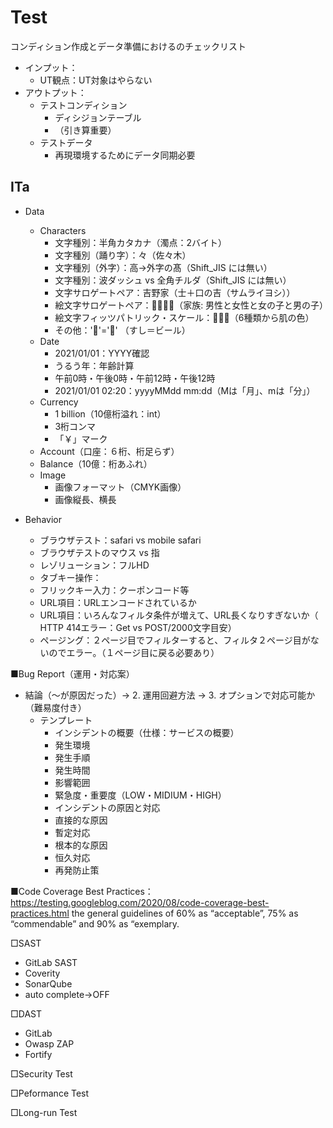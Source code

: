 # Test
コンディション作成とデータ準備におけるのチェックリスト
- インプット：
  - UT観点：UT対象はやらない
- アウトプット：
  - テストコンディション
    - ディシジョンテーブル
    - （引き算重要）
  - テストデータ
    - 再現環境するためにデータ同期必要

## ITa
- Data
  - Characters
      - 文字種別：半角カタカナ（濁点：2バイト）
      - 文字種別（踊り字）：々（佐々木）
      - 文字種別（外字）：高→外字の髙（Shift_JIS には無い）
      - 文字種別：波ダッシュ vs 全角チルダ（Shift_JIS には無い）
      - 文字サロゲートペア：吉野家（士＋口の吉（サムライヨシ））
      - 絵文字サロゲートペア：👨‍👩‍👧‍👦（家族: 男性と女性と女の子と男の子）
      - 絵文字フィッツパトリック・スケール：🧑🏿‍🦱（6種類から肌の色）
      - その他：'🍣'='🍺' （すし＝ビール）
  - Date
      - 2021/01/01：YYYY確認
      - うるう年：年齢計算
      - 午前0時・午後0時・午前12時・午後12時
      - 2021/01/01 02:20：yyyyMMdd mm:dd（Mは「月」、mは「分」）
  - Currency
      - 1 billion（10億桁溢れ：int）
      - 3桁コンマ
      - 「￥」マーク
  - Account（口座：６桁、桁足らず）
  - Balance（10億：桁あふれ）
  - Image
      - 画像フォーマット（CMYK画像）
      - 画像縦長、横長

- Behavior
  - ブラウザテスト：safari vs mobile safari
  - ブラウザテストのマウス vs 指
  - レゾリューション：フルHD
  - タブキー操作：
  - フリックキー入力：クーポンコード等
  - URL項目：URLエンコードされているか
  - URL項目：いろんなフィルタ条件が増えて、URL長くなりすぎないか（ HTTP 414エラー：Get vs POST/2000文字目安）
  - ページング：２ページ目でフィルターすると、フィルタ２ページ目がないのでエラー。（１ページ目に戻る必要あり）

■Bug Report（運用・対応案）
- 結論（～が原因だった）→ 2. 運用回避方法 → 3. オプションで対応可能か（難易度付き）
    - テンプレート
        - インシデントの概要（仕様：サービスの概要）
        - 発生環境
        - 発生手順
        - 発生時間
        - 影響範囲
        - 緊急度・重要度（LOW・MIDIUM・HIGH）
        - インシデントの原因と対応
        - 直接的な原因
        - 暫定対応
        - 根本的な原因
        - 恒久対応
        - 再発防止策

■Code Coverage Best Practices：https://testing.googleblog.com/2020/08/code-coverage-best-practices.html
the general guidelines of 60% as “acceptable”, 75% as “commendable” and 90% as “exemplary.

□SAST
- GitLab SAST
- Coverity
- SonarQube
- auto complete→OFF

□DAST
- GitLab
- Owasp ZAP
- Fortify

□Security Test

□Peformance Test

□Long-run Test
